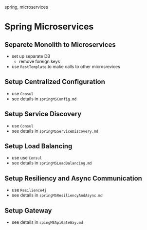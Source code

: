 spring, microservices

# Spring Microservices

## Separete Monolith to Microservices
- set up separate DB
    - remove foreign keys
- use `RestTemplate` to make calls to other microsrevices

## Setup Centralized Configuration
- use `Consul`
- see details in `springMSConfig.md`

## Setup Service Discovery
- use `Consul`
- see details in `springMSServiceDiscovery.md`

## Setup Load Balancing
- use use `Consul`
- see details in `springMSLoadBalancing.md`

## Setup Resiliency and Async Communication
- use `Resilience4j`
- see details in `springMSResiliencyAndAsync.md`

## Setup Gateway
- see details in `spingMSApiGateWay.md`

